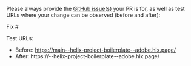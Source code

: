 Please always provide the [GitHub issue(s)](../issues) your PR is for, as well as test URLs where your change can be observed (before and after):

Fix #<gh-issue-id>

Test URLs:
- Before: https://main--helix-project-boilerplate--adobe.hlx.page/
- After: https://<branch>--helix-project-boilerplate--adobe.hlx.page/
